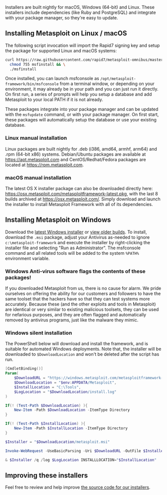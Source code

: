 Installers are built nightly for macOS, Windows (64-bit) and Linux.  These installers include dependencies (like Ruby and PostgreSQL) and integrate with your package manager, so they're easy to update.

## Installing Metasploit on Linux / macOS

The following script invocation will import the Rapid7 signing key and setup the package for supported Linux and macOS systems:

```sh
curl https://raw.githubusercontent.com/rapid7/metasploit-omnibus/master/config/templates/metasploit-framework-wrappers/msfupdate.erb > msfinstall && \
  chmod 755 msfinstall && \
  ./msfinstall
```

Once installed, you can launch msfconsole as ```/opt/metasploit-framework/bin/msfconsole``` from a terminal window, or depending on your environment, it may already be in your path and you can just run it directly. On first run, a series of prompts will help you setup a database and add Metasploit to your local PATH if it is not already.

These packages integrate into your package manager and can be updated with the ```msfupdate``` command, or with your package manager. On first start, these packages will automatically setup the database or use your existing database.

### Linux manual installation

Linux packages are built nightly for .deb (i386, amd64, armhf, arm64) and .rpm (64-bit x86) systems. Debian/Ubuntu packages are available at <https://apt.metasploit.com> and CentOS/Redhat/Fedora packages are located at <https://rpm.metasploit.com>.

### macOS manual installation

The latest OS X installer package can also be downloaded directly here: <https://osx.metasploit.com/metasploitframework-latest.pkg>, with the last 8 builds archived at <https://osx.metasploit.com/>. Simply download and launch the installer to install Metasploit Framework with all of its dependencies.

## Installing Metasploit on Windows

Download the [latest Windows installer](https://windows.metasploit.com/metasploitframework-latest.msi) or [view older builds](https://windows.metasploit.com/).
To install, download the `.msi` package, adjust your Antivirus as-needed to ignore `c:\metasploit-framework` and execute the installer by right-clicking the installer file and selecting "Run as Administrator".
The msfconsole command and all related tools will be added to the system `%PATH%` environment variable.

### Windows Anti-virus software flags the contents of these packages!

If you downloaded Metasploit from us, there is no cause for alarm.  We pride ourselves on offering the ability for our customers and followers to have the same toolset that the hackers have so that they can test systems more accurately.  Because these (and the other exploits and tools in Metasploit) are identical or very similar to existing malicious toolsets, they can be used for nefarious purposes, and they are often flagged and automatically removed by antivirus programs, just like the malware they mimic.

### Windows silent installation

The PowerShell below will download and install the framework, and is suitable for automated Windows deployments. Note that, the installer will be downloaded to `$DownloadLocation` and won't be deleted after the script has run.
```powershell
[CmdletBinding()]
Param(
    $DownloadURL = "https://windows.metasploit.com/metasploitframework-latest.msi",
    $DownloadLocation = "$env:APPDATA/Metasploit",
    $InstallLocation = "C:\Tools",
    $LogLocation = "$DownloadLocation/install.log"
)

If(! (Test-Path $DownloadLocation) ){
    New-Item -Path $DownloadLocation -ItemType Directory
}

If(! (Test-Path $InstallLocation) ){
    New-Item -Path $InstallLocation -ItemType Directory
}

$Installer = "$DownloadLocation/metasploit.msi"

Invoke-WebRequest -UseBasicParsing -Uri $DownloadURL -OutFile $Installer

& $Installer /q /log $LogLocation INSTALLLOCATION="$InstallLocation"
```

## Improving these installers

Feel free to review and help improve [the source code for our installers](https://github.com/rapid7/metasploit-omnibus).
